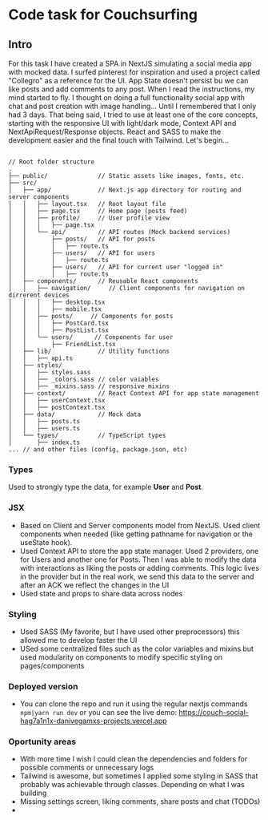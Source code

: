 # Code task for Couchsurfing

## Intro

For this task I have created a SPA in NextJS simulating a social media app with mocked data. I surfed pinterest for inspiration and used a project called "Collegro" as a reference for the UI. App State doesn't persist bu we can like posts and add comments to any post. When I read the instructions, my mind started to fly. I thought on doing a full functionality social app with chat and post creation with image handling... Until I remembered that I only had 3 days. That being said, I tried to use at least one of the core concepts, starting with the responsive UI with light/dark mode, Context API and NextApiRequest/Response objects. React and SASS to make the development easier and the final touch with Tailwind. Let's begin...

```

// Root folder structure
.
├── public/              // Static assets like images, fonts, etc.
├── src/                 
│   ├── app/             // Next.js app directory for routing and server components
│   │   ├── layout.tsx   // Root layout file
│   │   ├── page.tsx     // Home page (posts feed)
│   │   ├── profile/     // User profile view
│   │   │   ├── page.tsx
│   │   └── api/         // API routes (Mock backend services)
│   │       ├── posts/   // API for posts
│   │       │   ├── route.ts
│   │       ├── users/   // API for users
│   │       │   ├── route.ts
│   │       ├── users/   // API for current user "logged in"
│   │       │   ├── route.ts
│   ├── components/      // Reusable React components
│   │   ├── navigation/     // Client components for navigation on dirrerent devices
│   │   │   ├── desktop.tsx
│   │   │   ├── mobile.tsx
│   │   ├── posts/     // Components for posts
│   │   │   ├── PostCard.tsx
│   │   │   ├── PostList.tsx
│   │   └── users/      // Conponents for user
│   │       ├── FriendList.tsx
│   ├── lib/             // Utility functions
│   │   ├── api.ts
│   ├── styles/
│   │   ├── styles.sass
│   │   ├── _colors.sass // color vaiables
│   │   ├── _mixins.sass // responsive mixins
│   ├── context/         // React Context API for app state management
│   │   ├── userContext.tsx
│   │   ├── postContext.tsx
│   ├── data/            // Mock data
│   │   ├── posts.ts
│   │   ├── users.ts
│   └── types/           // TypeScript types
│       ├── index.ts
... // and other files (config, package.json, etc)
```

### Types
Used to strongly type the data, for example **User** and **Post**. 

### JSX
- Based on Client and Server components model from NextJS. Used client components when needed (like getting pathname for navigation or the useState hook).
- Used Context API to store the app state manager. Used 2 providers, one for Users and another one for Posts. Then I was able to modify the data with interactions as liking the posts or adding comments. This logic lives in the provider but in the real work, we send this data to the server and after an ACK we reflect the changes in the UI
- Used state and props to share data across nodes

### Styling
- Used SASS (My favorite, but I have used other preprocessors) this allowed me to develop faster the UI
- USed some centralized files such as the color variables and mixins but used modularity on components to modify specific styling on pages/components

### Deployed version
- You can clone the repo and run it using the regular nextjs commands `npm|yarn run dev` or you can see the live demo: https://couch-social-hag7a1n1x-danivegamxs-projects.vercel.app

### Oportunity areas
- With more time I wish I could clean the dependencies and folders for possible comments or unnecessary logs
- Tailwind is awesome, but sometimes I applied some styling in SASS that probably was achievable through classes. Depending on what I was building
- Missing settings screen, liking comments, share posts and chat (TODOs)
- 
